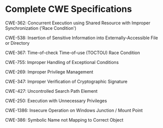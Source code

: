 

# Complete CWE Specifications

CWE-362: Concurrent Execution using Shared Resource with Improper Synchronization ('Race Condition')

CWE-538: Insertion of Sensitive Information into Externally-Accessible File or Directory

CWE-367: Time-of-check Time-of-use (TOCTOU) Race Condition

CWE-755: Improper Handling of Exceptional Conditions

CWE-269: Improper Privilege Management

CWE-347: Improper Verification of Cryptographic Signature

CWE-427: Uncontrolled Search Path Element

CWE-250: Execution with Unnecessary Privileges

CWE-1386: Insecure Operation on Windows Junction / Mount Point

CWE-386: Symbolic Name not Mapping to Correct Object